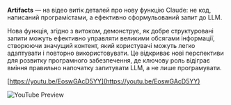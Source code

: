<!--
date: 2024-07-16T16:09:27
-->

**Artifacts** — на відео витік деталей про нову функцію Claude: не код, написаний програмістами, а ефективно сформульований запит до LLM.

Нова функція, згідно з витоком, демонструє, як добре структуровані запити можуть ефективно управляти великими обсягами інформації, створюючи значущий контент, який користувачі можуть легко адаптувати і повторно використовувати. Це відкриває нові перспективи для розвитку програмного забезпечення, де ключову роль відіграє вміння правильно напочатку запитувати LLM, а не лише програмувати.


[https://youtu.be/EoswGAcD5YY](https://youtu.be/EoswGAcD5YY)

![YouTube Preview](https://img.youtube.com/vi/EoswGAcD5YY/mqdefault.jpg)

